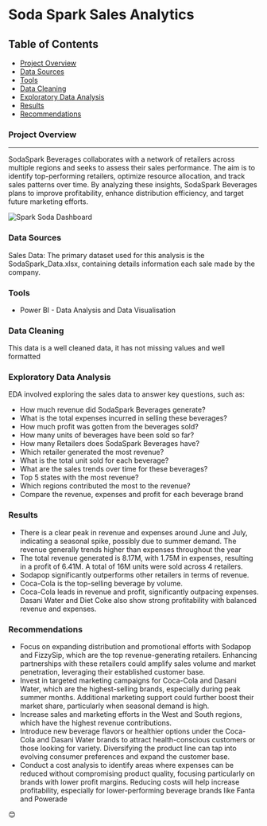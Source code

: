 # Soda Spark Sales Analytics

## Table of Contents

- [Project Overview](#project-overview)
- [Data Sources](#data-sources)
- [Tools](#tools)
- [Data Cleaning](#data-cleaning)
- [Exploratory Data Analysis](#exploratory-data-analysis)
- [Results](#results)
- [Recommendations](#recommendations)

### Project Overview
---
SodaSpark Beverages collaborates with a network of retailers across multiple regions and seeks to assess their sales performance. The aim is to identify top-performing retailers, optimize resource allocation, and track sales patterns over time. By analyzing these insights, SodaSpark Beverages plans to improve profitability, enhance distribution efficiency, and target future marketing efforts.

![Spark Soda Dashboard](https://github.com/user-attachments/assets/2dd26260-5df4-45c1-ac83-72fac80456e1)


### Data Sources

Sales Data: The primary dataset used for this analysis is the SodaSpark_Data.xlsx, containing details information each sale made by the company.

### Tools

- Power BI - Data Analysis and Data Visualisation

### Data Cleaning

This data is a well cleaned data, it has not missing values and well formatted 

### Exploratory Data Analysis

EDA involved exploring the sales data to answer key questions, such as:

- How much revenue did SodaSpark Beverages generate?
- What is the total expenses incurred in selling these beverages?
- How much profit was gotten from the beverages sold?
- How many units of beverages have been sold so far?
- How many Retailers does SodaSpark Beverages have?
- Which retailer generated the most revenue?
- What is the total unit sold for each beverage?
- What are the sales trends over time for these beverages?
- Top 5 states with the most revenue?
- Which regions contributed the most to the revenue?
- Compare the revenue, expenses and profit for each beverage brand

### Results

- There is a clear peak in revenue and expenses around June and July, indicating a seasonal spike, possibly due to summer demand. The revenue generally trends higher than expenses throughout the year
- The total revenue generated is 8.17M, with 1.75M in expenses, resulting in a profit of 6.41M. A total of 16M units were sold across 4 retailers.
- Sodapop significantly outperforms other retailers in terms of revenue.
- Coca-Cola is the top-selling beverage by volume.
- Coca-Cola leads in revenue and profit, significantly outpacing expenses. Dasani Water and Diet Coke also show strong profitability with balanced revenue and expenses.

### Recommendations

- Focus on expanding distribution and promotional efforts with Sodapop and FizzySip, which are the top revenue-generating retailers. Enhancing partnerships with these retailers could amplify sales volume and market penetration, leveraging their established customer base.
- Invest in targeted marketing campaigns for Coca-Cola and Dasani Water, which are the highest-selling brands, especially during peak summer months. Additional marketing support could further boost their market share, particularly when seasonal demand is high.
- Increase sales and marketing efforts in the West and South regions, which have the highest revenue contributions.
- Introduce new beverage flavors or healthier options under the Coca-Cola and Dasani Water brands to attract health-conscious customers or those looking for variety. Diversifying the product line can tap into evolving consumer preferences and expand the customer base.
- Conduct a cost analysis to identify areas where expenses can be reduced without compromising product quality, focusing particularly on brands with lower profit margins. Reducing costs will help increase profitability, especially for lower-performing beverage brands like Fanta and Powerade


😊

